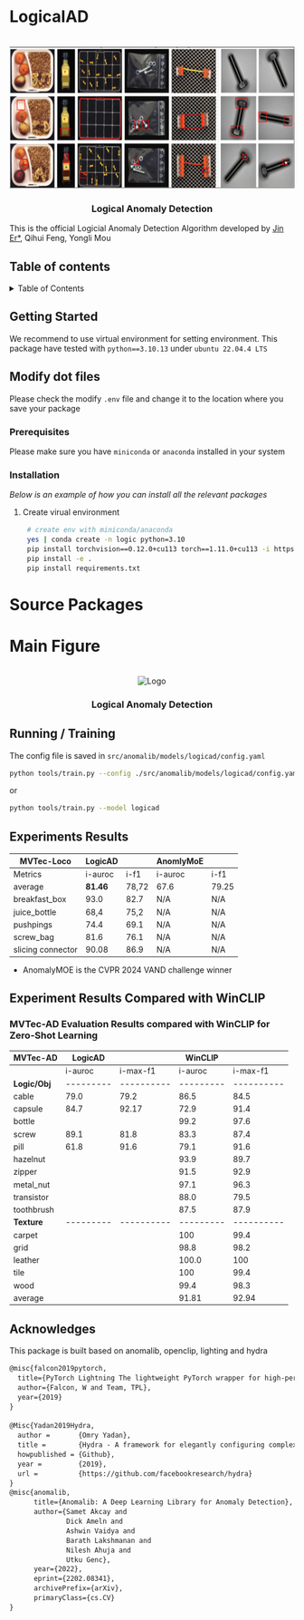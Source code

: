 # LogicalAD

<!-- PROJECT LOGO -->
<br />
<div align="center">
    <img src="assets/github_repo.png" alt="Logo" width="600" height="250">
  <h3 align="center">Logical Anomaly Detection</h3>
</div>

This is the official Logicial Anomaly Detection Algorithm
developed by [Jin Er*](er.jin@lfb.rwth-aachen.de), Qihui Feng, Yongli Mou

## Table of contents

<!-- TABLE OF CONTENTS -->
<details>
  <summary>Table of Contents</summary>
  <ol>
    <li>
      <a href="#getting-started">Getting Started</a>
      <ul>
        <li><a href="#prerequisites">Prerequisites</a></li>
        <li><a href="#installation">Installation</a></li>
      </ul>
    </li>
    <li><a href="#main-figure">Run Training</a></li>
    <li><a href="#run-training">Run Training</a></li>
    <li><a href="#acknowledgments">Acknowledgments</a></li>
  </ol>
</details>


<!-- GETTING STARTED -->
## Getting Started

We recommend to use virtual environment for setting environment. This package have tested with `python==3.10.13` under `ubuntu 22.04.4 LTS`

## Modify dot files 
Please check the modify `.env` file and change it to the location where you save your package

### Prerequisites
Please make sure you have `miniconda` or `anaconda` installed in your system

### Installation

_Below is an example of how you can install all the relevant packages_

1. Create virual environment
   ```sh
    # create env with miniconda/anaconda
    yes | conda create -n logic python=3.10
	pip install torchvision==0.12.0+cu113 torch==1.11.0+cu113 -i https://download.pytorch.org/whl/cu113
    pip install -e .
    pip install requirements.txt
   ```
# Source Packages

# Main Figure

<br />
<div align="center">
    <img src="assets/main_figure_logic_ad.drawio (1).png" alt="Logo" width="600" height="250">
  <h3 align="center">Logical Anomaly Detection</h3>
</div>


## Running / Training
The config file is saved in `src/anomalib/models/logicad/config.yaml`
```bash
python tools/train.py --config ./src/anomalib/models/logicad/config.yaml
```
or
```bash
python tools/train.py --model logicad
```
## Experiments Results

|MVTec-Loco        | LogicAD |       |AnomlyMoE |         | 
|------------------|---------|-------|----------|---------|
|Metrics           | i-auroc | i-f1  | i-auroc  | i-f1    |
| average          | **81.46** | 78,72    | 67.6     | 79.25   | 
| breakfast_box    | 93.0    | 82.7  | N/A      | N/A     | 
| juice_bottle     | 68,4    | 75,2  | N/A      | N/A     | 
| pushpings        | 74.4    | 69.1   | N/A      | N/A     | 
| screw_bag        | 81.6    | 76.1  | N/A      | N/A     | 
| slicing connector| 90.08   | 86.9  | N/A      | N/A     | 

* AnomalyMOE is the CVPR 2024 VAND challenge winner

## Experiment Results Compared with WinCLIP
### MVTec-AD Evaluation Results compared with WinCLIP for Zero-Shot Learning
|MVTec-AD   | LogicAD |          | WinCLIP |          |
|-----------|---------|----------|---------|----------|
|           | i-auroc | i-max-f1 | i-auroc | i-max-f1 |
| **Logic/Obj** |---------|----------|---------|----------|
| cable     |  79.0   |   79.2   | 86.5    | 84.5     |
| capsule   |  84.7   |   92.17  | 72.9    | 91.4     |
| bottle    |         |          | 99.2    | 97.6     |
| screw     |  89.1   |   81.8   | 83.3    | 87.4     |
| pill      |  61.8   |   91.6   | 79.1    | 91.6     |
| hazelnut  |         |          | 93.9    | 89.7     |
| zipper    |         |          | 91.5    | 92.9     |
| metal_nut |         |          | 97.1    | 96.3     |
| transistor|         |          | 88.0    | 79.5     |
| toothbrush|         |          | 87.5    | 87.9     |
| **Texture**   |---------|----------|---------|----------|
| carpet    |         |          | 100     | 99.4     |
| grid      |         |          | 98.8    | 98.2     |
| leather   |         |          | 100.0   | 100      |
| tile      |         |          | 100     | 99.4     |
| wood      |         |          | 99.4    | 98.3     |
| average   |         |          | 91.81 | 92.94    |

## Acknowledges 
This package is built based on anomalib, openclip, lighting and hydra

```tex
@misc{falcon2019pytorch,
  title={PyTorch Lightning The lightweight PyTorch wrapper for high-performance AI research. Scale your models, not the boilerplate},
  author={Falcon, W and Team, TPL},
  year={2019}
}

@Misc{Yadan2019Hydra,
  author =       {Omry Yadan},
  title =        {Hydra - A framework for elegantly configuring complex applications},
  howpublished = {Github},
  year =         {2019},
  url =          {https://github.com/facebookresearch/hydra}
}
@misc{anomalib,
      title={Anomalib: A Deep Learning Library for Anomaly Detection},
      author={Samet Akcay and
              Dick Ameln and
              Ashwin Vaidya and
              Barath Lakshmanan and
              Nilesh Ahuja and
              Utku Genc},
      year={2022},
      eprint={2202.08341},
      archivePrefix={arXiv},
      primaryClass={cs.CV}
}
